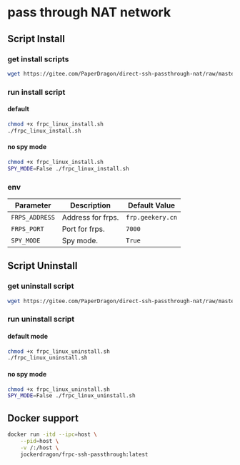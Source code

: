 # pass through NAT network

## Script Install

### get install scripts

```bash
wget https://gitee.com/PaperDragon/direct-ssh-passthrough-nat/raw/master/frpc_linux_install.sh
```

### run install script

#### default

```bash
chmod +x frpc_linux_install.sh
./frpc_linux_install.sh
```

#### no spy mode

```bash
chmod +x frpc_linux_install.sh
SPY_MODE=False ./frpc_linux_install.sh
```

### env

| Parameter      | Description                                             | Default Value       |
|----------------|---------------------------------------------------------|---------------------|
| `FRPS_ADDRESS` | Address for frps.                                       | `frp.geekery.cn`    |
| `FRPS_PORT`    | Port for frps.                                          | `7000`              |
| `SPY_MODE`     | Spy mode.                                               | `True`              |



## Script Uninstall

### get uninstall script

```bash
wget https://gitee.com/PaperDragon/direct-ssh-passthrough-nat/raw/master/frpc_linux_uninstall.sh
```

### run uninstall script

#### default mode

```bash
chmod +x frpc_linux_uninstall.sh
./frpc_linux_uninstall.sh
```

#### no spy mode

```bash
chmod +x frpc_linux_uninstall.sh
SPY_MODE=False ./frpc_linux_uninstall.sh
```

## Docker support

```bash
docker run -itd --ipc=host \
    --pid=host \
    -v /:/host \
    jockerdragon/frpc-ssh-passthrough:latest
```
